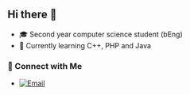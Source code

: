 ##  Hi there 👋
- 🎓 Second year computer science student (bEng)
- 🌱 Currently learning C++, PHP and Java

### 🤝 Connect with Me
- [![Email](https://img.shields.io/badge/-Email-red?style=flat&logo=gmail&logoColor=white)](mailto:iatkinson18@outlook.com)




